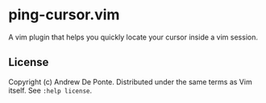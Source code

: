 # ping-cursor.vim

A vim plugin that helps you quickly locate your cursor inside a vim session.

## License

Copyright (c) Andrew De Ponte. Distributed under the same terms as Vim itself.
See `:help license`.
